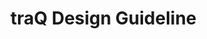 # traQ Design Guideline

<link-card-container>

<link-card
  title="Brand"
  description="traQのアイデンディティや目指すものについて"
  />

<link-card
  title="Foundations"
  description="基本的なビジュアルデザインの指針"
  />

<link-card
  title="Patterns"
  description="デザインパターンライブラリ"
  />

</link-card-container>